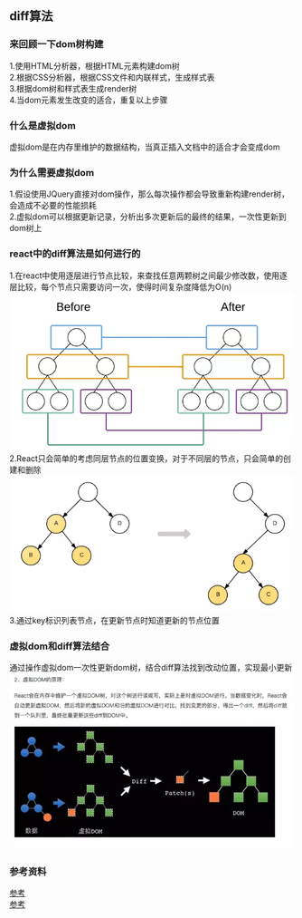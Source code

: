 ## diff算法

### 来回顾一下dom树构建
1.使用HTML分析器，根据HTML元素构建dom树<br>
2.根据CSS分析器，根据CSS文件和内联样式，生成样式表<br>
3.根据dom树和样式表生成render树<br>
4.当dom元素发生改变的适合，重复以上步骤

### 什么是虚拟dom
虚拟dom是在内存里维护的数据结构，当真正插入文档中的适合才会变成dom

### 为什么需要虚拟dom
1.假设使用JQuery直接对dom操作，那么每次操作都会导致重新构建render树，会造成不必要的性能损耗<br>
2.虚拟dom可以根据更新记录，分析出多次更新后的最终的结果，一次性更新到dom树上<br>

### react中的diff算法是如何进行的
1.在react中使用逐层进行节点比较，来查找任意两颗树之间最少修改数，使用逐层比较，每个节点只需要访问一次，使得时间复杂度降低为O(n)![图片](./images/diff逐层比较.webp)<br>
2.React只会简单的考虑同层节点的位置变换，对于不同层的节点，只会简单的创建和删除![图片](./images/删除不同层的节点.webp)<br>
3.通过key标识列表节点，在更新节点时知道更新的节点位置

### 虚拟dom和diff算法结合
通过操作虚拟dom一次性更新dom树，结合diff算法找到改动位置，实现最小更新![图片](./images/diff+虚拟dom.webp)<br>

### 参考资料
[参考](https://www.jianshu.com/p/55e67e8739f6)<br>
[参考](https://www.jianshu.com/p/21a445066d51?from=timeline)